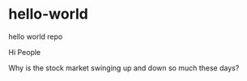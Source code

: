 # hello-world
hello world repo

Hi People

Why is the stock market swinging up and down so much these days?
